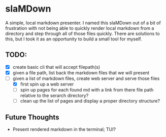 # slaMDown
 A simple, local markdown presenter. I named this slaMDown out of a bit of frustration with not 
 being able to quickly render local markdown from a directory and step through all of those files
 quickly. There are solutions to this, but I took it as an opportunity to build a small tool for
 myself.

 ## TODO:
 - [x] create basic cli that will accept filepath(s)
 - [x] given a file path, list back the markdown files that we will present
 - [ ] given a list of markdown files, create web server and serve those files
    - [x] first spin up a web server
    - [ ] spin up pages for each found md with a link from there file path relative to the serarch directory?
    - [ ] clean up the list of pages and display a proper directory structure?

## Future Thoughts
- Present rendered markdown in the terminal; TUI?